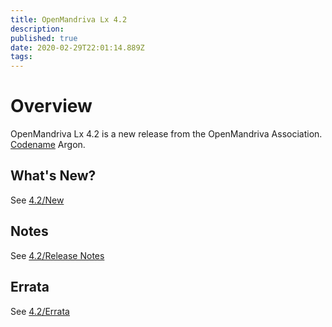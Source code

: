 ```yaml
---
title: OpenMandriva Lx 4.2
description: 
published: true
date: 2020-02-29T22:01:14.889Z
tags: 
---
```


# Overview
OpenMandriva Lx 4.2 is a new release from the OpenMandriva Association. [Codename](/en/releases/codename) Argon.

## What's New?
See [4.2/New](/en/releases/omlx42/omlx42_new)

## Notes
See [4.2/Release Notes](/en/releases/omlx42/omlx42_release_notes)

## Errata
See [4.2/Errata](/en/releases/omlx42/omlx42_errata)